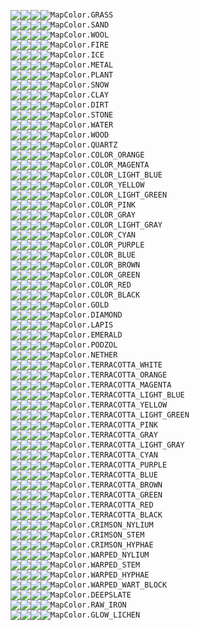 [<img valign='middle' src='https://readme-swatches.vercel.app/277D59'/>][grass-low][<img valign='middle' src='https://readme-swatches.vercel.app/30996D'/>][grass-normal][<img valign='middle' src='https://readme-swatches.vercel.app/38B27F'/>][grass-high][<img valign='middle' src='https://readme-swatches.vercel.app/1D5E43'/>][grass-lowest]`MapColor.GRASS`<br>
[<img valign='middle' src='https://readme-swatches.vercel.app/73A4AE'/>][sand-low][<img valign='middle' src='https://readme-swatches.vercel.app/8CC9D5'/>][sand-normal][<img valign='middle' src='https://readme-swatches.vercel.app/A3E9F7'/>][sand-high][<img valign='middle' src='https://readme-swatches.vercel.app/567B82'/>][sand-lowest]`MapColor.SAND`<br>
[<img valign='middle' src='https://readme-swatches.vercel.app/8C8C8C'/>][wool-low][<img valign='middle' src='https://readme-swatches.vercel.app/ABABAB'/>][wool-normal][<img valign='middle' src='https://readme-swatches.vercel.app/C7C7C7'/>][wool-high][<img valign='middle' src='https://readme-swatches.vercel.app/696969'/>][wool-lowest]`MapColor.WOOL`<br>
[<img valign='middle' src='https://readme-swatches.vercel.app/0000B4'/>][fire-low][<img valign='middle' src='https://readme-swatches.vercel.app/0000DC'/>][fire-normal][<img valign='middle' src='https://readme-swatches.vercel.app/0000FF'/>][fire-high][<img valign='middle' src='https://readme-swatches.vercel.app/000087'/>][fire-lowest]`MapColor.FIRE`<br>
[<img valign='middle' src='https://readme-swatches.vercel.app/B47070'/>][ice-low][<img valign='middle' src='https://readme-swatches.vercel.app/DC8A8A'/>][ice-normal][<img valign='middle' src='https://readme-swatches.vercel.app/FFA0A0'/>][ice-high][<img valign='middle' src='https://readme-swatches.vercel.app/875454'/>][ice-lowest]`MapColor.ICE`<br>
[<img valign='middle' src='https://readme-swatches.vercel.app/757575'/>][metal-low][<img valign='middle' src='https://readme-swatches.vercel.app/909090'/>][metal-normal][<img valign='middle' src='https://readme-swatches.vercel.app/A7A7A7'/>][metal-high][<img valign='middle' src='https://readme-swatches.vercel.app/585858'/>][metal-lowest]`MapColor.METAL`<br>
[<img valign='middle' src='https://readme-swatches.vercel.app/005700'/>][plant-low][<img valign='middle' src='https://readme-swatches.vercel.app/006A00'/>][plant-normal][<img valign='middle' src='https://readme-swatches.vercel.app/007C00'/>][plant-high][<img valign='middle' src='https://readme-swatches.vercel.app/004100'/>][plant-lowest]`MapColor.PLANT`<br>
[<img valign='middle' src='https://readme-swatches.vercel.app/B4B4B4'/>][snow-low][<img valign='middle' src='https://readme-swatches.vercel.app/DCDCDC'/>][snow-normal][<img valign='middle' src='https://readme-swatches.vercel.app/FFFFFF'/>][snow-high][<img valign='middle' src='https://readme-swatches.vercel.app/878787'/>][snow-lowest]`MapColor.SNOW`<br>
[<img valign='middle' src='https://readme-swatches.vercel.app/817673'/>][clay-low][<img valign='middle' src='https://readme-swatches.vercel.app/9E908D'/>][clay-normal][<img valign='middle' src='https://readme-swatches.vercel.app/B8A8A4'/>][clay-high][<img valign='middle' src='https://readme-swatches.vercel.app/615856'/>][clay-lowest]`MapColor.CLAY`<br>
[<img valign='middle' src='https://readme-swatches.vercel.app/364C6A'/>][dirt-low][<img valign='middle' src='https://readme-swatches.vercel.app/425E82'/>][dirt-normal][<img valign='middle' src='https://readme-swatches.vercel.app/4D6D97'/>][dirt-high][<img valign='middle' src='https://readme-swatches.vercel.app/28394F'/>][dirt-lowest]`MapColor.DIRT`<br>
[<img valign='middle' src='https://readme-swatches.vercel.app/4F4F4F'/>][stone-low][<img valign='middle' src='https://readme-swatches.vercel.app/606060'/>][stone-normal][<img valign='middle' src='https://readme-swatches.vercel.app/707070'/>][stone-high][<img valign='middle' src='https://readme-swatches.vercel.app/3B3B3B'/>][stone-lowest]`MapColor.STONE`<br>
[<img valign='middle' src='https://readme-swatches.vercel.app/B42D2D'/>][water-low][<img valign='middle' src='https://readme-swatches.vercel.app/DC3737'/>][water-normal][<img valign='middle' src='https://readme-swatches.vercel.app/FF4040'/>][water-high][<img valign='middle' src='https://readme-swatches.vercel.app/872121'/>][water-lowest]`MapColor.WATER`<br>
[<img valign='middle' src='https://readme-swatches.vercel.app/325464'/>][wood-low][<img valign='middle' src='https://readme-swatches.vercel.app/3E667B'/>][wood-normal][<img valign='middle' src='https://readme-swatches.vercel.app/48778F'/>][wood-high][<img valign='middle' src='https://readme-swatches.vercel.app/263F4B'/>][wood-lowest]`MapColor.WOOD`<br>
[<img valign='middle' src='https://readme-swatches.vercel.app/ACB1B4'/>][quartz-low][<img valign='middle' src='https://readme-swatches.vercel.app/D3D9DC'/>][quartz-normal][<img valign='middle' src='https://readme-swatches.vercel.app/F5FCFF'/>][quartz-high][<img valign='middle' src='https://readme-swatches.vercel.app/818587'/>][quartz-lowest]`MapColor.QUARTZ`<br>
[<img valign='middle' src='https://readme-swatches.vercel.app/245998'/>][color-orange-low][<img valign='middle' src='https://readme-swatches.vercel.app/2C6DBA'/>][color-orange-normal][<img valign='middle' src='https://readme-swatches.vercel.app/337FD8'/>][color-orange-high][<img valign='middle' src='https://readme-swatches.vercel.app/1B4372'/>][color-orange-lowest]`MapColor.COLOR_ORANGE`<br>
[<img valign='middle' src='https://readme-swatches.vercel.app/98357D'/>][color-magenta-low][<img valign='middle' src='https://readme-swatches.vercel.app/BA4199'/>][color-magenta-normal][<img valign='middle' src='https://readme-swatches.vercel.app/D84CB2'/>][color-magenta-high][<img valign='middle' src='https://readme-swatches.vercel.app/72285E'/>][color-magenta-lowest]`MapColor.COLOR_MAGENTA`<br>
[<img valign='middle' src='https://readme-swatches.vercel.app/986C48'/>][color-light-blue-low][<img valign='middle' src='https://readme-swatches.vercel.app/BA8458'/>][color-light-blue-normal][<img valign='middle' src='https://readme-swatches.vercel.app/D89966'/>][color-light-blue-high][<img valign='middle' src='https://readme-swatches.vercel.app/725136'/>][color-light-blue-lowest]`MapColor.COLOR_LIGHT_BLUE`<br>
[<img valign='middle' src='https://readme-swatches.vercel.app/24A1A1'/>][color-yellow-low][<img valign='middle' src='https://readme-swatches.vercel.app/2CC5C5'/>][color-yellow-normal][<img valign='middle' src='https://readme-swatches.vercel.app/33E5E5'/>][color-yellow-high][<img valign='middle' src='https://readme-swatches.vercel.app/1B7979'/>][color-yellow-lowest]`MapColor.COLOR_YELLOW`<br>
[<img valign='middle' src='https://readme-swatches.vercel.app/119059'/>][color-light-green-low][<img valign='middle' src='https://readme-swatches.vercel.app/15B06D'/>][color-light-green-normal][<img valign='middle' src='https://readme-swatches.vercel.app/19CC7F'/>][color-light-green-high][<img valign='middle' src='https://readme-swatches.vercel.app/0D6C43'/>][color-light-green-lowest]`MapColor.COLOR_LIGHT_GREEN`<br>
[<img valign='middle' src='https://readme-swatches.vercel.app/7459AA'/>][color-pink-low][<img valign='middle' src='https://readme-swatches.vercel.app/8E6DD0'/>][color-pink-normal][<img valign='middle' src='https://readme-swatches.vercel.app/A57FF2'/>][color-pink-high][<img valign='middle' src='https://readme-swatches.vercel.app/574380'/>][color-pink-lowest]`MapColor.COLOR_PINK`<br>
[<img valign='middle' src='https://readme-swatches.vercel.app/353535'/>][color-gray-low][<img valign='middle' src='https://readme-swatches.vercel.app/414141'/>][color-gray-normal][<img valign='middle' src='https://readme-swatches.vercel.app/4C4C4C'/>][color-gray-high][<img valign='middle' src='https://readme-swatches.vercel.app/282828'/>][color-gray-lowest]`MapColor.COLOR_GRAY`<br>
[<img valign='middle' src='https://readme-swatches.vercel.app/6C6C6C'/>][color-light-gray-low][<img valign='middle' src='https://readme-swatches.vercel.app/848484'/>][color-light-gray-normal][<img valign='middle' src='https://readme-swatches.vercel.app/999999'/>][color-light-gray-high][<img valign='middle' src='https://readme-swatches.vercel.app/515151'/>][color-light-gray-lowest]`MapColor.COLOR_LIGHT_GRAY`<br>
[<img valign='middle' src='https://readme-swatches.vercel.app/6C5935'/>][color-cyan-low][<img valign='middle' src='https://readme-swatches.vercel.app/846D41'/>][color-cyan-normal][<img valign='middle' src='https://readme-swatches.vercel.app/997F4C'/>][color-cyan-high][<img valign='middle' src='https://readme-swatches.vercel.app/514328'/>][color-cyan-lowest]`MapColor.COLOR_CYAN`<br>
[<img valign='middle' src='https://readme-swatches.vercel.app/7D2C59'/>][color-purple-low][<img valign='middle' src='https://readme-swatches.vercel.app/99366D'/>][color-purple-normal][<img valign='middle' src='https://readme-swatches.vercel.app/B23F7F'/>][color-purple-high][<img valign='middle' src='https://readme-swatches.vercel.app/5E2143'/>][color-purple-lowest]`MapColor.COLOR_PURPLE`<br>
[<img valign='middle' src='https://readme-swatches.vercel.app/7D3524'/>][color-blue-low][<img valign='middle' src='https://readme-swatches.vercel.app/99412C'/>][color-blue-normal][<img valign='middle' src='https://readme-swatches.vercel.app/B24C33'/>][color-blue-high][<img valign='middle' src='https://readme-swatches.vercel.app/5E281B'/>][color-blue-lowest]`MapColor.COLOR_BLUE`<br>
[<img valign='middle' src='https://readme-swatches.vercel.app/243548'/>][color-brown-low][<img valign='middle' src='https://readme-swatches.vercel.app/2C4158'/>][color-brown-normal][<img valign='middle' src='https://readme-swatches.vercel.app/334C66'/>][color-brown-high][<img valign='middle' src='https://readme-swatches.vercel.app/1B2836'/>][color-brown-lowest]`MapColor.COLOR_BROWN`<br>
[<img valign='middle' src='https://readme-swatches.vercel.app/245948'/>][color-green-low][<img valign='middle' src='https://readme-swatches.vercel.app/2C6D58'/>][color-green-normal][<img valign='middle' src='https://readme-swatches.vercel.app/337F66'/>][color-green-high][<img valign='middle' src='https://readme-swatches.vercel.app/1B4336'/>][color-green-lowest]`MapColor.COLOR_GREEN`<br>
[<img valign='middle' src='https://readme-swatches.vercel.app/24246C'/>][color-red-low][<img valign='middle' src='https://readme-swatches.vercel.app/2C2C84'/>][color-red-normal][<img valign='middle' src='https://readme-swatches.vercel.app/333399'/>][color-red-high][<img valign='middle' src='https://readme-swatches.vercel.app/1B1B51'/>][color-red-lowest]`MapColor.COLOR_RED`<br>
[<img valign='middle' src='https://readme-swatches.vercel.app/111111'/>][color-black-low][<img valign='middle' src='https://readme-swatches.vercel.app/151515'/>][color-black-normal][<img valign='middle' src='https://readme-swatches.vercel.app/191919'/>][color-black-high][<img valign='middle' src='https://readme-swatches.vercel.app/0D0D0D'/>][color-black-lowest]`MapColor.COLOR_BLACK`<br>
[<img valign='middle' src='https://readme-swatches.vercel.app/36A8B0'/>][gold-low][<img valign='middle' src='https://readme-swatches.vercel.app/42CDD7'/>][gold-normal][<img valign='middle' src='https://readme-swatches.vercel.app/4DEEFA'/>][gold-high][<img valign='middle' src='https://readme-swatches.vercel.app/287E84'/>][gold-lowest]`MapColor.GOLD`<br>
[<img valign='middle' src='https://readme-swatches.vercel.app/969A40'/>][diamond-low][<img valign='middle' src='https://readme-swatches.vercel.app/B7BC4F'/>][diamond-normal][<img valign='middle' src='https://readme-swatches.vercel.app/D5DB5C'/>][diamond-high][<img valign='middle' src='https://readme-swatches.vercel.app/707330'/>][diamond-lowest]`MapColor.DIAMOND`<br>
[<img valign='middle' src='https://readme-swatches.vercel.app/B45A34'/>][lapis-low][<img valign='middle' src='https://readme-swatches.vercel.app/DC6E3F'/>][lapis-normal][<img valign='middle' src='https://readme-swatches.vercel.app/FF804A'/>][lapis-high][<img valign='middle' src='https://readme-swatches.vercel.app/874327'/>][lapis-lowest]`MapColor.LAPIS`<br>
[<img valign='middle' src='https://readme-swatches.vercel.app/289900'/>][emerald-low][<img valign='middle' src='https://readme-swatches.vercel.app/32BB00'/>][emerald-normal][<img valign='middle' src='https://readme-swatches.vercel.app/3AD900'/>][emerald-high][<img valign='middle' src='https://readme-swatches.vercel.app/1E7200'/>][emerald-lowest]`MapColor.EMERALD`<br>
[<img valign='middle' src='https://readme-swatches.vercel.app/223C5B'/>][podzol-low][<img valign='middle' src='https://readme-swatches.vercel.app/2A4A6F'/>][podzol-normal][<img valign='middle' src='https://readme-swatches.vercel.app/315681'/>][podzol-high][<img valign='middle' src='https://readme-swatches.vercel.app/192D44'/>][podzol-lowest]`MapColor.PODZOL`<br>
[<img valign='middle' src='https://readme-swatches.vercel.app/00014F'/>][nether-low][<img valign='middle' src='https://readme-swatches.vercel.app/000160'/>][nether-normal][<img valign='middle' src='https://readme-swatches.vercel.app/000270'/>][nether-high][<img valign='middle' src='https://readme-swatches.vercel.app/00013B'/>][nether-lowest]`MapColor.NETHER`<br>
[<img valign='middle' src='https://readme-swatches.vercel.app/717C93'/>][terracotta-white-low][<img valign='middle' src='https://readme-swatches.vercel.app/8A98B4'/>][terracotta-white-normal][<img valign='middle' src='https://readme-swatches.vercel.app/A1B1D1'/>][terracotta-white-high][<img valign='middle' src='https://readme-swatches.vercel.app/555D6E'/>][terracotta-white-lowest]`MapColor.TERRACOTTA_WHITE`<br>
[<img valign='middle' src='https://readme-swatches.vercel.app/193970'/>][terracotta-orange-low][<img valign='middle' src='https://readme-swatches.vercel.app/1F4689'/>][terracotta-orange-normal][<img valign='middle' src='https://readme-swatches.vercel.app/24529F'/>][terracotta-orange-high][<img valign='middle' src='https://readme-swatches.vercel.app/132B54'/>][terracotta-orange-lowest]`MapColor.TERRACOTTA_ORANGE`<br>
[<img valign='middle' src='https://readme-swatches.vercel.app/4C3D69'/>][terracotta-magenta-low][<img valign='middle' src='https://readme-swatches.vercel.app/5D4B80'/>][terracotta-magenta-normal][<img valign='middle' src='https://readme-swatches.vercel.app/6C5795'/>][terracotta-magenta-high][<img valign='middle' src='https://readme-swatches.vercel.app/392E4E'/>][terracotta-magenta-lowest]`MapColor.TERRACOTTA_MAGENTA`<br>
[<img valign='middle' src='https://readme-swatches.vercel.app/614C4F'/>][terracotta-light-blue-low][<img valign='middle' src='https://readme-swatches.vercel.app/775D60'/>][terracotta-light-blue-normal][<img valign='middle' src='https://readme-swatches.vercel.app/8A6C70'/>][terracotta-light-blue-high][<img valign='middle' src='https://readme-swatches.vercel.app/49393B'/>][terracotta-light-blue-lowest]`MapColor.TERRACOTTA_LIGHT_BLUE`<br>
[<img valign='middle' src='https://readme-swatches.vercel.app/195D83'/>][terracotta-yellow-low][<img valign='middle' src='https://readme-swatches.vercel.app/1F72A0'/>][terracotta-yellow-normal][<img valign='middle' src='https://readme-swatches.vercel.app/2485BA'/>][terracotta-yellow-high][<img valign='middle' src='https://readme-swatches.vercel.app/134662'/>][terracotta-yellow-lowest]`MapColor.TERRACOTTA_YELLOW`<br>
[<img valign='middle' src='https://readme-swatches.vercel.app/255248'/>][terracotta-light-green-low][<img valign='middle' src='https://readme-swatches.vercel.app/2D6458'/>][terracotta-light-green-normal][<img valign='middle' src='https://readme-swatches.vercel.app/357567'/>][terracotta-light-green-high][<img valign='middle' src='https://readme-swatches.vercel.app/1C3D36'/>][terracotta-light-green-lowest]`MapColor.TERRACOTTA_LIGHT_GREEN`<br>
[<img valign='middle' src='https://readme-swatches.vercel.app/373670'/>][terracotta-pink-low][<img valign='middle' src='https://readme-swatches.vercel.app/43428A'/>][terracotta-pink-normal][<img valign='middle' src='https://readme-swatches.vercel.app/4E4DA0'/>][terracotta-pink-high][<img valign='middle' src='https://readme-swatches.vercel.app/292854'/>][terracotta-pink-lowest]`MapColor.TERRACOTTA_PINK`<br>
[<img valign='middle' src='https://readme-swatches.vercel.app/181C28'/>][terracotta-gray-low][<img valign='middle' src='https://readme-swatches.vercel.app/1E2331'/>][terracotta-gray-normal][<img valign='middle' src='https://readme-swatches.vercel.app/232939'/>][terracotta-gray-high][<img valign='middle' src='https://readme-swatches.vercel.app/12151E'/>][terracotta-gray-lowest]`MapColor.TERRACOTTA_GRAY`<br>
[<img valign='middle' src='https://readme-swatches.vercel.app/454B5F'/>][terracotta-light-gray-low][<img valign='middle' src='https://readme-swatches.vercel.app/545C74'/>][terracotta-light-gray-normal][<img valign='middle' src='https://readme-swatches.vercel.app/626B87'/>][terracotta-light-gray-high][<img valign='middle' src='https://readme-swatches.vercel.app/333847'/>][terracotta-light-gray-lowest]`MapColor.TERRACOTTA_LIGHT_GRAY`<br>
[<img valign='middle' src='https://readme-swatches.vercel.app/40403D'/>][terracotta-cyan-low][<img valign='middle' src='https://readme-swatches.vercel.app/4F4F4B'/>][terracotta-cyan-normal][<img valign='middle' src='https://readme-swatches.vercel.app/5C5C57'/>][terracotta-cyan-high][<img valign='middle' src='https://readme-swatches.vercel.app/30302E'/>][terracotta-cyan-lowest]`MapColor.TERRACOTTA_CYAN`<br>
[<img valign='middle' src='https://readme-swatches.vercel.app/3E3356'/>][terracotta-purple-low][<img valign='middle' src='https://readme-swatches.vercel.app/4B3E69'/>][terracotta-purple-normal][<img valign='middle' src='https://readme-swatches.vercel.app/58497A'/>][terracotta-purple-high][<img valign='middle' src='https://readme-swatches.vercel.app/2E2640'/>][terracotta-purple-lowest]`MapColor.TERRACOTTA_PURPLE`<br>
[<img valign='middle' src='https://readme-swatches.vercel.app/402B35'/>][terracotta-blue-low][<img valign='middle' src='https://readme-swatches.vercel.app/4F3541'/>][terracotta-blue-normal][<img valign='middle' src='https://readme-swatches.vercel.app/5C3E4C'/>][terracotta-blue-high][<img valign='middle' src='https://readme-swatches.vercel.app/302028'/>][terracotta-blue-lowest]`MapColor.TERRACOTTA_BLUE`<br>
[<img valign='middle' src='https://readme-swatches.vercel.app/182335'/>][terracotta-brown-low][<img valign='middle' src='https://readme-swatches.vercel.app/1E2B41'/>][terracotta-brown-normal][<img valign='middle' src='https://readme-swatches.vercel.app/23324C'/>][terracotta-brown-high][<img valign='middle' src='https://readme-swatches.vercel.app/121A28'/>][terracotta-brown-lowest]`MapColor.TERRACOTTA_BROWN`<br>
[<img valign='middle' src='https://readme-swatches.vercel.app/1D3935'/>][terracotta-green-low][<img valign='middle' src='https://readme-swatches.vercel.app/244641'/>][terracotta-green-normal][<img valign='middle' src='https://readme-swatches.vercel.app/2A524C'/>][terracotta-green-high][<img valign='middle' src='https://readme-swatches.vercel.app/162B28'/>][terracotta-green-lowest]`MapColor.TERRACOTTA_GREEN`<br>
[<img valign='middle' src='https://readme-swatches.vercel.app/202A64'/>][terracotta-red-low][<img valign='middle' src='https://readme-swatches.vercel.app/27337A'/>][terracotta-red-normal][<img valign='middle' src='https://readme-swatches.vercel.app/2E3C8E'/>][terracotta-red-high][<img valign='middle' src='https://readme-swatches.vercel.app/181F4B'/>][terracotta-red-lowest]`MapColor.TERRACOTTA_RED`<br>
[<img valign='middle' src='https://readme-swatches.vercel.app/0B0F1A'/>][terracotta-black-low][<img valign='middle' src='https://readme-swatches.vercel.app/0D121F'/>][terracotta-black-normal][<img valign='middle' src='https://readme-swatches.vercel.app/101625'/>][terracotta-black-high][<img valign='middle' src='https://readme-swatches.vercel.app/080B13'/>][terracotta-black-lowest]`MapColor.TERRACOTTA_BLACK`<br>
[<img valign='middle' src='https://readme-swatches.vercel.app/222185'/>][crimson-nylium-low][<img valign='middle' src='https://readme-swatches.vercel.app/2A29A3'/>][crimson-nylium-normal][<img valign='middle' src='https://readme-swatches.vercel.app/3130BD'/>][crimson-nylium-high][<img valign='middle' src='https://readme-swatches.vercel.app/191964'/>][crimson-nylium-lowest]`MapColor.CRIMSON_NYLIUM`<br>
[<img valign='middle' src='https://readme-swatches.vercel.app/442C68'/>][crimson-stem-low][<img valign='middle' src='https://readme-swatches.vercel.app/53367F'/>][crimson-stem-normal][<img valign='middle' src='https://readme-swatches.vercel.app/613F94'/>][crimson-stem-high][<img valign='middle' src='https://readme-swatches.vercel.app/33214E'/>][crimson-stem-lowest]`MapColor.CRIMSON_STEM`<br>
[<img valign='middle' src='https://readme-swatches.vercel.app/141140'/>][crimson-hyphae-low][<img valign='middle' src='https://readme-swatches.vercel.app/19154F'/>][crimson-hyphae-normal][<img valign='middle' src='https://readme-swatches.vercel.app/1D195C'/>][crimson-hyphae-high][<img valign='middle' src='https://readme-swatches.vercel.app/0F0D30'/>][crimson-hyphae-lowest]`MapColor.CRIMSON_HYPHAE`<br>
[<img valign='middle' src='https://readme-swatches.vercel.app/5E580F'/>][warped-nylium-low][<img valign='middle' src='https://readme-swatches.vercel.app/736C12'/>][warped-nylium-normal][<img valign='middle' src='https://readme-swatches.vercel.app/867E16'/>][warped-nylium-high][<img valign='middle' src='https://readme-swatches.vercel.app/46420B'/>][warped-nylium-lowest]`MapColor.WARPED_NYLIUM`<br>
[<img valign='middle' src='https://readme-swatches.vercel.app/626428'/>][warped-stem-low][<img valign='middle' src='https://readme-swatches.vercel.app/787A32'/>][warped-stem-normal][<img valign='middle' src='https://readme-swatches.vercel.app/8C8E3A'/>][warped-stem-high][<img valign='middle' src='https://readme-swatches.vercel.app/4A4B1E'/>][warped-stem-lowest]`MapColor.WARPED_STEM`<br>
[<img valign='middle' src='https://readme-swatches.vercel.app/2B1F3C'/>][warped-hyphae-low][<img valign='middle' src='https://readme-swatches.vercel.app/35254A'/>][warped-hyphae-normal][<img valign='middle' src='https://readme-swatches.vercel.app/3E2C56'/>][warped-hyphae-high][<img valign='middle' src='https://readme-swatches.vercel.app/20172D'/>][warped-hyphae-lowest]`MapColor.WARPED_HYPHAE`<br>
[<img valign='middle' src='https://readme-swatches.vercel.app/5D7F0E'/>][warped-wart-block-low][<img valign='middle' src='https://readme-swatches.vercel.app/729B11'/>][warped-wart-block-normal][<img valign='middle' src='https://readme-swatches.vercel.app/85B414'/>][warped-wart-block-high][<img valign='middle' src='https://readme-swatches.vercel.app/465F0A'/>][warped-wart-block-lowest]`MapColor.WARPED_WART_BLOCK`<br>
[<img valign='middle' src='https://readme-swatches.vercel.app/464646'/>][deepslate-low][<img valign='middle' src='https://readme-swatches.vercel.app/565656'/>][deepslate-normal][<img valign='middle' src='https://readme-swatches.vercel.app/646464'/>][deepslate-high][<img valign='middle' src='https://readme-swatches.vercel.app/343434'/>][deepslate-lowest]`MapColor.DEEPSLATE`<br>
[<img valign='middle' src='https://readme-swatches.vercel.app/677B98'/>][raw-iron-low][<img valign='middle' src='https://readme-swatches.vercel.app/7E96BA'/>][raw-iron-normal][<img valign='middle' src='https://readme-swatches.vercel.app/93AFD8'/>][raw-iron-high][<img valign='middle' src='https://readme-swatches.vercel.app/4D5C72'/>][raw-iron-lowest]`MapColor.RAW_IRON`<br>
[<img valign='middle' src='https://readme-swatches.vercel.app/697559'/>][glow-lichen-low][<img valign='middle' src='https://readme-swatches.vercel.app/81906D'/>][glow-lichen-normal][<img valign='middle' src='https://readme-swatches.vercel.app/96A77F'/>][glow-lichen-high][<img valign='middle' src='https://readme-swatches.vercel.app/4F5843'/>][glow-lichen-lowest]`MapColor.GLOW_LICHEN`

[color-orange-high]: https://www.colorhexa.com/337FD8
[sand-high]: https://www.colorhexa.com/A3E9F7
[terracotta-light-gray-lowest]: https://www.colorhexa.com/333847
[color-light-green-normal]: https://www.colorhexa.com/15B06D
[color-green-normal]: https://www.colorhexa.com/2C6D58
[lapis-low]: https://www.colorhexa.com/B45A34
[ice-low]: https://www.colorhexa.com/B47070
[diamond-lowest]: https://www.colorhexa.com/707330
[stone-low]: https://www.colorhexa.com/4F4F4F
[terracotta-purple-lowest]: https://www.colorhexa.com/2E2640
[sand-lowest]: https://www.colorhexa.com/567B82
[terracotta-pink-normal]: https://www.colorhexa.com/43428A
[wool-lowest]: https://www.colorhexa.com/696969
[sand-low]: https://www.colorhexa.com/73A4AE
[metal-high]: https://www.colorhexa.com/A7A7A7
[color-cyan-low]: https://www.colorhexa.com/6C5935
[crimson-stem-low]: https://www.colorhexa.com/442C68
[raw-iron-normal]: https://www.colorhexa.com/7E96BA
[color-light-green-lowest]: https://www.colorhexa.com/0D6C43
[wood-lowest]: https://www.colorhexa.com/263F4B
[color-blue-normal]: https://www.colorhexa.com/99412C
[nether-high]: https://www.colorhexa.com/000270
[terracotta-brown-low]: https://www.colorhexa.com/182335
[diamond-low]: https://www.colorhexa.com/969A40
[color-yellow-low]: https://www.colorhexa.com/24A1A1
[crimson-stem-normal]: https://www.colorhexa.com/53367F
[sand-normal]: https://www.colorhexa.com/8CC9D5
[terracotta-blue-lowest]: https://www.colorhexa.com/302028
[warped-hyphae-low]: https://www.colorhexa.com/2B1F3C
[deepslate-lowest]: https://www.colorhexa.com/343434
[wood-normal]: https://www.colorhexa.com/3E667B
[terracotta-white-high]: https://www.colorhexa.com/A1B1D1
[diamond-normal]: https://www.colorhexa.com/B7BC4F
[terracotta-cyan-high]: https://www.colorhexa.com/5C5C57
[crimson-nylium-normal]: https://www.colorhexa.com/2A29A3
[warped-hyphae-normal]: https://www.colorhexa.com/35254A
[raw-iron-high]: https://www.colorhexa.com/93AFD8
[color-green-lowest]: https://www.colorhexa.com/1B4336
[terracotta-yellow-low]: https://www.colorhexa.com/195D83
[fire-normal]: https://www.colorhexa.com/0000DC
[snow-normal]: https://www.colorhexa.com/DCDCDC
[terracotta-light-blue-high]: https://www.colorhexa.com/8A6C70
[deepslate-normal]: https://www.colorhexa.com/565656
[clay-high]: https://www.colorhexa.com/B8A8A4
[warped-wart-block-high]: https://www.colorhexa.com/85B414
[terracotta-black-normal]: https://www.colorhexa.com/0D121F
[color-red-high]: https://www.colorhexa.com/333399
[terracotta-orange-low]: https://www.colorhexa.com/193970
[terracotta-green-lowest]: https://www.colorhexa.com/162B28
[color-light-blue-normal]: https://www.colorhexa.com/BA8458
[quartz-normal]: https://www.colorhexa.com/D3D9DC
[quartz-low]: https://www.colorhexa.com/ACB1B4
[quartz-high]: https://www.colorhexa.com/F5FCFF
[gold-high]: https://www.colorhexa.com/4DEEFA
[color-pink-lowest]: https://www.colorhexa.com/574380
[gold-lowest]: https://www.colorhexa.com/287E84
[terracotta-orange-lowest]: https://www.colorhexa.com/132B54
[terracotta-purple-normal]: https://www.colorhexa.com/4B3E69
[ice-normal]: https://www.colorhexa.com/DC8A8A
[deepslate-low]: https://www.colorhexa.com/464646
[wool-high]: https://www.colorhexa.com/C7C7C7
[stone-lowest]: https://www.colorhexa.com/3B3B3B
[nether-low]: https://www.colorhexa.com/00014F
[terracotta-magenta-low]: https://www.colorhexa.com/4C3D69
[crimson-nylium-low]: https://www.colorhexa.com/222185
[terracotta-magenta-high]: https://www.colorhexa.com/6C5795
[clay-low]: https://www.colorhexa.com/817673
[podzol-low]: https://www.colorhexa.com/223C5B
[clay-normal]: https://www.colorhexa.com/9E908D
[color-green-high]: https://www.colorhexa.com/337F66
[stone-high]: https://www.colorhexa.com/707070
[snow-high]: https://www.colorhexa.com/FFFFFF
[terracotta-gray-low]: https://www.colorhexa.com/181C28
[terracotta-black-low]: https://www.colorhexa.com/0B0F1A
[terracotta-light-blue-normal]: https://www.colorhexa.com/775D60
[glow-lichen-normal]: https://www.colorhexa.com/81906D
[warped-nylium-high]: https://www.colorhexa.com/867E16
[plant-low]: https://www.colorhexa.com/005700
[color-pink-low]: https://www.colorhexa.com/7459AA
[lapis-high]: https://www.colorhexa.com/FF804A
[ice-lowest]: https://www.colorhexa.com/875454
[color-brown-lowest]: https://www.colorhexa.com/1B2836
[water-low]: https://www.colorhexa.com/B42D2D
[wood-low]: https://www.colorhexa.com/325464
[warped-nylium-lowest]: https://www.colorhexa.com/46420B
[color-cyan-high]: https://www.colorhexa.com/997F4C
[crimson-nylium-lowest]: https://www.colorhexa.com/191964
[water-high]: https://www.colorhexa.com/FF4040
[crimson-nylium-high]: https://www.colorhexa.com/3130BD
[color-brown-low]: https://www.colorhexa.com/243548
[color-pink-normal]: https://www.colorhexa.com/8E6DD0
[color-gray-low]: https://www.colorhexa.com/353535
[water-lowest]: https://www.colorhexa.com/872121
[ice-high]: https://www.colorhexa.com/FFA0A0
[wool-low]: https://www.colorhexa.com/8C8C8C
[terracotta-light-gray-normal]: https://www.colorhexa.com/545C74
[terracotta-cyan-normal]: https://www.colorhexa.com/4F4F4B
[terracotta-pink-low]: https://www.colorhexa.com/373670
[color-magenta-high]: https://www.colorhexa.com/D84CB2
[color-red-lowest]: https://www.colorhexa.com/1B1B51
[terracotta-orange-normal]: https://www.colorhexa.com/1F4689
[terracotta-brown-lowest]: https://www.colorhexa.com/121A28
[color-yellow-lowest]: https://www.colorhexa.com/1B7979
[warped-hyphae-lowest]: https://www.colorhexa.com/20172D
[emerald-normal]: https://www.colorhexa.com/32BB00
[color-purple-lowest]: https://www.colorhexa.com/5E2143
[color-magenta-lowest]: https://www.colorhexa.com/72285E
[fire-high]: https://www.colorhexa.com/0000FF
[color-light-blue-lowest]: https://www.colorhexa.com/725136
[color-gray-normal]: https://www.colorhexa.com/414141
[color-black-low]: https://www.colorhexa.com/111111
[crimson-hyphae-normal]: https://www.colorhexa.com/19154F
[terracotta-magenta-lowest]: https://www.colorhexa.com/392E4E
[glow-lichen-low]: https://www.colorhexa.com/697559
[emerald-high]: https://www.colorhexa.com/3AD900
[terracotta-purple-low]: https://www.colorhexa.com/3E3356
[grass-low]: https://www.colorhexa.com/277D59
[terracotta-light-green-normal]: https://www.colorhexa.com/2D6458
[terracotta-yellow-high]: https://www.colorhexa.com/2485BA
[metal-lowest]: https://www.colorhexa.com/585858
[dirt-high]: https://www.colorhexa.com/4D6D97
[plant-high]: https://www.colorhexa.com/007C00
[water-normal]: https://www.colorhexa.com/DC3737
[podzol-lowest]: https://www.colorhexa.com/192D44
[terracotta-blue-high]: https://www.colorhexa.com/5C3E4C
[color-light-gray-normal]: https://www.colorhexa.com/848484
[color-cyan-lowest]: https://www.colorhexa.com/514328
[terracotta-light-green-low]: https://www.colorhexa.com/255248
[color-orange-lowest]: https://www.colorhexa.com/1B4372
[color-pink-high]: https://www.colorhexa.com/A57FF2
[terracotta-brown-normal]: https://www.colorhexa.com/1E2B41
[color-red-low]: https://www.colorhexa.com/24246C
[gold-low]: https://www.colorhexa.com/36A8B0
[color-red-normal]: https://www.colorhexa.com/2C2C84
[terracotta-light-gray-high]: https://www.colorhexa.com/626B87
[terracotta-brown-high]: https://www.colorhexa.com/23324C
[snow-low]: https://www.colorhexa.com/B4B4B4
[terracotta-light-green-lowest]: https://www.colorhexa.com/1C3D36
[color-light-blue-low]: https://www.colorhexa.com/986C48
[terracotta-cyan-low]: https://www.colorhexa.com/40403D
[terracotta-light-blue-low]: https://www.colorhexa.com/614C4F
[terracotta-red-high]: https://www.colorhexa.com/2E3C8E
[color-light-gray-lowest]: https://www.colorhexa.com/515151
[warped-hyphae-high]: https://www.colorhexa.com/3E2C56
[warped-wart-block-normal]: https://www.colorhexa.com/729B11
[stone-normal]: https://www.colorhexa.com/606060
[color-yellow-high]: https://www.colorhexa.com/33E5E5
[crimson-hyphae-low]: https://www.colorhexa.com/141140
[terracotta-green-high]: https://www.colorhexa.com/2A524C
[metal-low]: https://www.colorhexa.com/757575
[color-purple-high]: https://www.colorhexa.com/B23F7F
[grass-normal]: https://www.colorhexa.com/30996D
[wood-high]: https://www.colorhexa.com/48778F
[terracotta-red-low]: https://www.colorhexa.com/202A64
[color-brown-high]: https://www.colorhexa.com/334C66
[terracotta-red-lowest]: https://www.colorhexa.com/181F4B
[color-purple-normal]: https://www.colorhexa.com/99366D
[nether-normal]: https://www.colorhexa.com/000160
[color-yellow-normal]: https://www.colorhexa.com/2CC5C5
[terracotta-gray-lowest]: https://www.colorhexa.com/12151E
[terracotta-white-normal]: https://www.colorhexa.com/8A98B4
[terracotta-cyan-lowest]: https://www.colorhexa.com/30302E
[fire-low]: https://www.colorhexa.com/0000B4
[dirt-low]: https://www.colorhexa.com/364C6A
[glow-lichen-high]: https://www.colorhexa.com/96A77F
[color-magenta-normal]: https://www.colorhexa.com/BA4199
[glow-lichen-lowest]: https://www.colorhexa.com/4F5843
[color-black-normal]: https://www.colorhexa.com/151515
[lapis-lowest]: https://www.colorhexa.com/874327
[diamond-high]: https://www.colorhexa.com/D5DB5C
[terracotta-light-gray-low]: https://www.colorhexa.com/454B5F
[terracotta-black-high]: https://www.colorhexa.com/101625
[podzol-normal]: https://www.colorhexa.com/2A4A6F
[warped-wart-block-low]: https://www.colorhexa.com/5D7F0E
[clay-lowest]: https://www.colorhexa.com/615856
[plant-normal]: https://www.colorhexa.com/006A00
[emerald-lowest]: https://www.colorhexa.com/1E7200
[snow-lowest]: https://www.colorhexa.com/878787
[color-blue-low]: https://www.colorhexa.com/7D3524
[grass-lowest]: https://www.colorhexa.com/1D5E43
[color-light-gray-high]: https://www.colorhexa.com/999999
[raw-iron-low]: https://www.colorhexa.com/677B98
[color-black-high]: https://www.colorhexa.com/191919
[terracotta-purple-high]: https://www.colorhexa.com/58497A
[fire-lowest]: https://www.colorhexa.com/000087
[terracotta-white-lowest]: https://www.colorhexa.com/555D6E
[terracotta-yellow-normal]: https://www.colorhexa.com/1F72A0
[color-green-low]: https://www.colorhexa.com/245948
[warped-stem-lowest]: https://www.colorhexa.com/4A4B1E
[crimson-stem-lowest]: https://www.colorhexa.com/33214E
[color-gray-lowest]: https://www.colorhexa.com/282828
[crimson-hyphae-lowest]: https://www.colorhexa.com/0F0D30
[dirt-normal]: https://www.colorhexa.com/425E82
[color-gray-high]: https://www.colorhexa.com/4C4C4C
[terracotta-green-low]: https://www.colorhexa.com/1D3935
[warped-stem-high]: https://www.colorhexa.com/8C8E3A
[podzol-high]: https://www.colorhexa.com/315681
[warped-stem-normal]: https://www.colorhexa.com/787A32
[color-light-green-high]: https://www.colorhexa.com/19CC7F
[terracotta-light-blue-lowest]: https://www.colorhexa.com/49393B
[wool-normal]: https://www.colorhexa.com/ABABAB
[terracotta-pink-lowest]: https://www.colorhexa.com/292854
[dirt-lowest]: https://www.colorhexa.com/28394F
[terracotta-black-lowest]: https://www.colorhexa.com/080B13
[deepslate-high]: https://www.colorhexa.com/646464
[terracotta-yellow-lowest]: https://www.colorhexa.com/134662
[warped-stem-low]: https://www.colorhexa.com/626428
[color-orange-normal]: https://www.colorhexa.com/2C6DBA
[color-brown-normal]: https://www.colorhexa.com/2C4158
[color-blue-high]: https://www.colorhexa.com/B24C33
[emerald-low]: https://www.colorhexa.com/289900
[terracotta-magenta-normal]: https://www.colorhexa.com/5D4B80
[crimson-stem-high]: https://www.colorhexa.com/613F94
[raw-iron-lowest]: https://www.colorhexa.com/4D5C72
[color-magenta-low]: https://www.colorhexa.com/98357D
[terracotta-light-green-high]: https://www.colorhexa.com/357567
[terracotta-blue-normal]: https://www.colorhexa.com/4F3541
[warped-nylium-normal]: https://www.colorhexa.com/736C12
[plant-lowest]: https://www.colorhexa.com/004100
[gold-normal]: https://www.colorhexa.com/42CDD7
[lapis-normal]: https://www.colorhexa.com/DC6E3F
[terracotta-gray-normal]: https://www.colorhexa.com/1E2331
[warped-nylium-low]: https://www.colorhexa.com/5E580F
[color-blue-lowest]: https://www.colorhexa.com/5E281B
[color-orange-low]: https://www.colorhexa.com/245998
[color-black-lowest]: https://www.colorhexa.com/0D0D0D
[terracotta-pink-high]: https://www.colorhexa.com/4E4DA0
[terracotta-orange-high]: https://www.colorhexa.com/24529F
[quartz-lowest]: https://www.colorhexa.com/818587
[warped-wart-block-lowest]: https://www.colorhexa.com/465F0A
[nether-lowest]: https://www.colorhexa.com/00013B
[color-cyan-normal]: https://www.colorhexa.com/846D41
[grass-high]: https://www.colorhexa.com/38B27F
[terracotta-gray-high]: https://www.colorhexa.com/232939
[terracotta-green-normal]: https://www.colorhexa.com/244641
[color-light-blue-high]: https://www.colorhexa.com/D89966
[color-light-gray-low]: https://www.colorhexa.com/6C6C6C
[terracotta-white-low]: https://www.colorhexa.com/717C93
[color-purple-low]: https://www.colorhexa.com/7D2C59
[terracotta-blue-low]: https://www.colorhexa.com/402B35
[terracotta-red-normal]: https://www.colorhexa.com/27337A
[crimson-hyphae-high]: https://www.colorhexa.com/1D195C
[metal-normal]: https://www.colorhexa.com/909090
[color-light-green-low]: https://www.colorhexa.com/119059